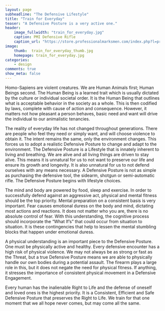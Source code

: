 ```yaml
---
layout: page
subheadline: "The Defensive Lifestyle"
title: "Train for Everyday"
teaser: "A Defensive Posture is a very active one."
header:
    image_fullwidth: "train_for_everyday.jpg"
    caption: PMI Defensive Rifle
    caption_url: "https://store.professionalmarksmen.com/index.php?l=product_list&c=2"
image:
    thumb:  train_for_everyday_thumb.jpg
    homepage: train_for_everyday.jpg
categories:
    - design
comments: true
show_meta: false
---
```

Homo-Sapiens are violent creatures.  We are Human Animals first; Human Beings second.  The Human Being is a learned trait which is usually dictated by the culture or individual societal order.  It is the Human Being that outlines what is acceptable behavior in the society as a whole.  This is then codified by laws, complete with cause of action and consequence.  However, it matters not how pleasant a person behaves, basic need and want will drive the individual to our animalistic tenancies.

The reality of everyday life has not changed throughout generations.  There are people who feel they need or simply want, and will choose violence to obtain it.  The intent remains the same, only the environment changes.  This forces us to adopt a realistic Defensive Posture to change and adapt to the environment.  The Defensive Posture is a Lifestyle that is innately inherent to living and breathing.  We are alive and all living things are driven to stay alive.  This means it is unnatural for us to not want to preserve our life and ensure its growth and longevity.  It is also unnatural for us to not defend ourselves with any means necessary.   A Defensive Posture is not as simple as purchasing the defensive tool, the sidearm, shotgun or semi-automatic rifle.  The Defensive Posture begins with lifestyle choices. 

The mind and body are powered by food, sleep and exercise.  In order to successfully defend against an aggressive act, physical and mental fitness should be the top priority.  Mental preparation on a consistent basis is very important.   Fear causes emotional duress on the body and mind, dictating most actions and reactions.  It does not matter who you are, there is no absolute control of fear.  With this understanding, the cognitive process should incorporate the “What If’s” that could occur from situation to situation.  It is these contingencies that help to lessen the mental stumbling blocks that happen under emotional duress.

A physical understanding is an important piece to the Defensive Posture.   One must be physically active and healthy.  Every defensive encounter has a high risk of physical violence.  We may not always be as strong or fast as the Threat, but a true Defensive Posture means we are able to physically handle our own bodies during a potential assault.  The firearm plays a large role in this, but it does not negate the need for physical fitness.  If anything, it stresses the importance of consistent physical movement in a Defensive Engagement.

Every human has the inalienable Right to Life and the defense of oneself and loved ones is the highest priority.  It is a Consistent, Efficient and Safe Defensive Posture that preserves the Right to Life.  We train for that one moment that we all hope never comes, but may come all the same.   
